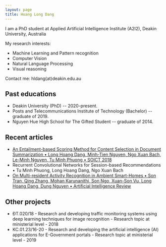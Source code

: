 ```yaml
---
layout: page
title: Hoang Long Dang
---
```


I am a PhD student at Applied Artificial Intelligence Institute (A2I2), Deakin University, Australia

My research interests:

* Machine Learning and Pattern recognition
* Computer Vision
* Natural Language Processing
* Visual reasoning

Contact me: hldang(at)deakin.edu.au

## Past educations

* Deakin University (PhD) -- 2020-present.
* Posts and Telecommunications Institute of Technology (Bachelor) -- graduate of 2019.
* Nguyen Hue High School for The Gifted Student -- graduate of 2014.

## Recent articles

* [An Entailment-based Scoring Method for Content Selection in Document Summarization • Long Hoang Dang, Minh-Tien Nguyen, Ngo Xuan Bach, Le-Minh Nguyen, Tu Minh Phuong • SOICT 2018](https://dl.acm.org/doi/10.1145/3287921.3287976)
* Recurrent Convolutional Networks for Session-based Recommendations • Tu Minh Phuong, Long Hoang Dang, Ngo Xuan Bach
* [On Multi-resident Activity Recognition in Ambient Smart-Homes • Son Tran, Qing Zhang, Mohan Karunanithi, Son Ngo, Xuan-Son Vu, Long Hoang Dang, Dung Nguyen • Artificial Intelligence Review](https://link.springer.com/article/10.1007/s10462-019-09783-8)


## Other projects

*  ĐT.020/18 - Research and developing traffic monitoring systems using deep learning techniques for image recognition - Research topic at ministerial level - 2018
* KC.01.23/16-20 - Research and developing the artificial intelligence (AI) applications for E-Government portals - Research topic at ministerial level - 2019



